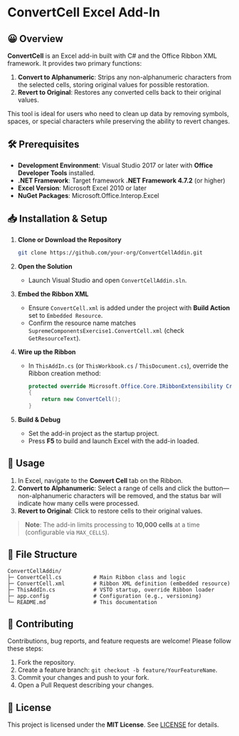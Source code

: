 # ConvertCell Excel Add-In

## 😀 Overview

**ConvertCell** is an Excel add-in built with C# and the Office Ribbon XML framework. It provides two primary functions:

1. **Convert to Alphanumeric**: Strips any non-alphanumeric characters from the selected cells, storing original values for possible restoration.
2. **Revert to Original**: Restores any converted cells back to their original values.

This tool is ideal for users who need to clean up data by removing symbols, spaces, or special characters while preserving the ability to revert changes.

## 🛠️ Prerequisites

* **Development Environment**: Visual Studio 2017 or later with **Office Developer Tools** installed.
* **.NET Framework**: Target framework **.NET Framework 4.7.2** (or higher)
* **Excel Version**: Microsoft Excel 2010 or later
* **NuGet Packages**: Microsoft.Office.Interop.Excel

## 📥 Installation & Setup

1. **Clone or Download the Repository**

   ```bash
   git clone https://github.com/your-org/ConvertCellAddin.git
   ```

2. **Open the Solution**

   * Launch Visual Studio and open `ConvertCellAddin.sln`.

3. **Embed the Ribbon XML**

   * Ensure `ConvertCell.xml` is added under the project with **Build Action** set to `Embedded Resource`.
   * Confirm the resource name matches `SupremeComponentsExercise1.ConvertCell.xml` (check `GetResourceText`).

4. **Wire up the Ribbon**

   * In `ThisAddIn.cs` (or `ThisWorkbook.cs` / `ThisDocument.cs`), override the Ribbon creation method:

     ```csharp
     protected override Microsoft.Office.Core.IRibbonExtensibility CreateRibbonExtensibilityObject()
     {
         return new ConvertCell();
     }
     ```

5. **Build & Debug**

   * Set the add-in project as the startup project.
   * Press **F5** to build and launch Excel with the add-in loaded.

## 📖 Usage

1. In Excel, navigate to the **Convert Cell** tab on the Ribbon.
2. **Convert to Alphanumeric**: Select a range of cells and click the button—non-alphanumeric characters will be removed, and the status bar will indicate how many cells were processed.
3. **Revert to Original**: Click to restore cells to their original values.

> **Note**: The add-in limits processing to **10,000 cells** at a time (configurable via `MAX_CELLS`).

## 🧩 File Structure

```
ConvertCellAddin/
├─ ConvertCell.cs          # Main Ribbon class and logic
├─ ConvertCell.xml         # Ribbon XML definition (embedded resource)
├─ ThisAddIn.cs            # VSTO startup, override Ribbon loader
├─ app.config              # Configuration (e.g., versioning)
└─ README.md               # This documentation
```

## 🤝 Contributing

Contributions, bug reports, and feature requests are welcome! Please follow these steps:

1. Fork the repository.
2. Create a feature branch: `git checkout -b feature/YourFeatureName`.
3. Commit your changes and push to your fork.
4. Open a Pull Request describing your changes.

## 📄 License

This project is licensed under the **MIT License**. See [LICENSE](./LICENSE) for details.
